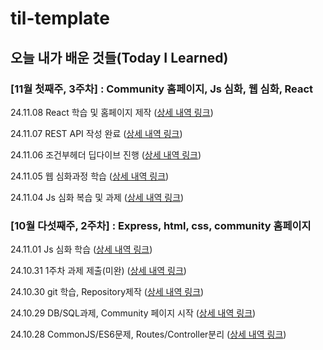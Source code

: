 # til-template

## 오늘 내가 배운 것들(Today I Learned)

### [11월 첫째주, 3주차] : Community 홈페이지, Js 심화, 웹 심화, React

24.11.08 React 학습 및 홈페이지 제작 ([상세 내역 링크](https://github.com/100-hours-a-week/gerard-til/blob/main/2024/Nov/2024-11-08.md))

24.11.07 REST API 작성 완료 ([상세 내역 링크](https://github.com/100-hours-a-week/gerard-til/blob/main/2024/Nov/2024-11-07.md))

24.11.06 조건부헤더 딥다이브 진행 ([상세 내역 링크](https://github.com/100-hours-a-week/gerard-til/blob/main/2024/Nov/2024-11-06.md))

24.11.05 웹 심화과정 학습 ([상세 내역 링크](https://github.com/100-hours-a-week/gerard-til/blob/main/2024/Nov/2024-11-05.md))

24.11.04 Js 심화 복습 및 과제 ([상세 내역 링크](https://github.com/100-hours-a-week/gerard-til/blob/main/2024/Nov/2024-11-04.md))

### [10월 다섯째주, 2주차] : Express, html, css, community 홈페이지

24.11.01 Js 심화 학습 ([상세 내역 링크](https://github.com/100-hours-a-week/gerard-til/blob/main/2024/Nov/2024-11-01.md))

24.10.31 1주차 과제 제출(미완) ([상세 내역 링크](https://github.com/100-hours-a-week/gerard-til/blob/main/2024/Oct/2024-10-31.md))

24.10.30 git 학습, Repository제작 ([상세 내역 링크](https://github.com/100-hours-a-week/gerard-til/blob/main/2024/Oct/2024-10-30.md))

24.10.29 DB/SQL과제, Community 페이지 시작 ([상세 내역 링크](https://github.com/100-hours-a-week/gerard-til/blob/main/2024/Oct/2024-10-29.md))

24.10.28 CommonJS/ES6문제, Routes/Controller분리 ([상세 내역 링크](https://github.com/100-hours-a-week/gerard-til/blob/main/2024/Oct/2024-10-28.md))
